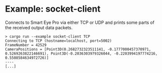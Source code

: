 # Example: socket-client

Connects to Smart Eye Pro via either TCP or UDP and prints some parts of the
received output data packets.

```
> cargo run --example socket-client TCP
Connecting to TCP (hostname=localhost, port=5002)
FrameNumber = 42529
CameraPositions = [Point3D(0.2682732323511141, -0.1777000457370971, 0.5269263822146691), Point3D(-0.2036303979326044, -0.2203994197774216, 0.5508584634972726)]
----
[...]
```
